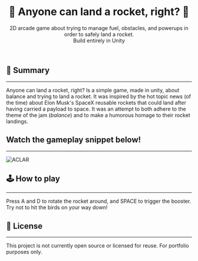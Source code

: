 
<br />
<p align="center">
  <h1 align="center">🚀 Anyone can land a rocket, right? 🚀</h1> 
  <p align="center">
    2D arcade game about trying to manage fuel, obstacles, and powerups in order to safely land a rocket.<br />
    Build entirely in Unity
    <br />
  </p>
  <br />
</p>

## 📖 Summary
---

Anyone can land a rocket, right? Is a simple game, made in unity, about balance and trying to land a rocket. It was inspired by the hot topic news (of the time) about Elon Musk's
SpaceX reusable rockets that could land after having carried a payload to space. It was an attempt to both adhere to the theme of the jam (_balance_) and to make a humorous homage
to their rocket landings.

## Watch the gameplay snippet below!
---

![ACLAR](https://github.com/user-attachments/assets/219bf9dd-719e-463e-8cfb-92a85474b44e)


## 🕹️ How to play
---

Press A and D to rotate the rocket around, and SPACE to trigger the booster.
Try not to hit the birds on your way down!

## 📝 License
---

This project is not currently open source or licensed for reuse. For portfolio purposes only.
